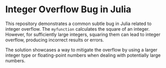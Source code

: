 # Integer Overflow Bug in Julia

This repository demonstrates a common subtle bug in Julia related to integer overflow. The `myfunction` calculates the square of an integer. However, for sufficiently large integers, squaring them can lead to integer overflow, producing incorrect results or errors.

The solution showcases a way to mitigate the overflow by using a larger integer type or floating-point numbers when dealing with potentially large numbers.
